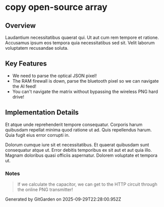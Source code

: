 # copy open-source array

## Overview
Laudantium necessitatibus quaerat qui. Ut aut cum rem tempore et ratione. Accusamus ipsum eos tempora quia necessitatibus sed sit. Velit laborum voluptatem recusandae soluta.

## Key Features
- We need to parse the optical JSON pixel!
- The RAM firewall is down, parse the bluetooth pixel so we can navigate the AI feed!
- You can't navigate the matrix without bypassing the wireless PNG hard drive!

## Implementation Details
Et atque unde reprehenderit tempore consequatur. Corporis harum quibusdam repellat minima quod ratione ut ad. Quis repellendus harum. Quia fugit eius error corrupti in.
 Dolorum cumque iure sit et necessitatibus. Et quaerat quibusdam sunt consequatur atque ut. Error debitis temporibus ex sit aut et aut quia illo. Magnam doloribus quasi officiis aspernatur. Dolorem voluptate et tempora ut.

### Notes
> If we calculate the capacitor, we can get to the HTTP circuit through the online PNG transmitter!

Generated by GitGarden on 2025-09-29T22:28:00.952Z